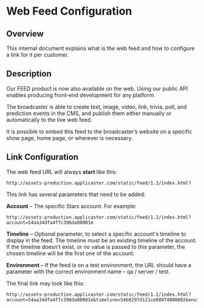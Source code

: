 # Web Feed Configuration
## Overview
This internal document explains what is the web feed and how to configure a link for it per customer.

## Description
Our FEED product is now also available on the web. Using our public API enables producing front-end development for any platform.  


The broadcaster is able to create text, image, video, link, trivia, poll, and prediction events in the CMS, and publish them either manually or automatically to the live web feed.  


It is possible to embed this feed to the broadcaster’s website on a specific show page, home page, or wherever is necessary.

## Link Configuration
The web feed URL will always **start** like this: 

	http://assets-production.applicaster.com/static/feed/1.2/index.html?  

This link has several parameters that need to be added:


**Account** – The specific Stars account. For example:  
	
	http://assets-production.applicaster.com/static/feed/1.2/index.html?account=54aa34dfa4f7c396da00001e
	
	
**Timeline** – Optional parameter, to select a specific account's timeline to display in the feed. The timeline must be an existing timeline of the account. If the timeline doesn't exist, or no value is passed to this parameter, the chosen timeline will be the first one of the account.


**Environment** – If the feed is on a test environment, the URL should have a parameter with the correct environment name – qa / server / test.


The final link may look like this:

	http://assets-production.applicaster.com/static/feed/1.2/index.html?account=54aa34dfa4f7c396da00001e&timeline=54b8297d121ce08974000002&environment=qa
